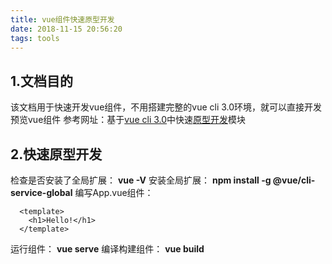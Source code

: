 ```yaml
---
title: vue组件快速原型开发
date: 2018-11-15 20:56:20
tags: tools
---
```

## 1.文档目的
该文档用于快速开发vue组件，不用搭建完整的vue cli 3.0环境，就可以直接开发预览vue组件
参考网址：基于[vue cli 3.0](https://cli.vuejs.org/zh/guide/)中快速[原型开发](https://cli.vuejs.org/zh/guide/prototyping.html)模块

## 2.快速原型开发
检查是否安装了全局扩展： **vue -V**
安装全局扩展： **npm install -g @vue/cli-service-global**
编写App.vue组件：
```
  <template>
    <h1>Hello!</h1>
  </template>
```
运行组件： **vue serve**
编译构建组件： **vue build**